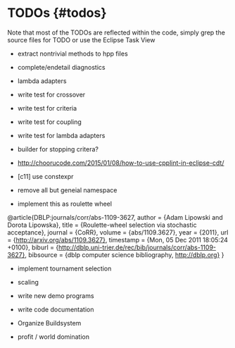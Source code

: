 TODOs {#todos}
=====

Note that most of the TODOs are reflected within the code, simply grep the source files for TODO or use the Eclipse Task View

* extract nontrivial methods to hpp files
* complete/endetail diagnostics
* lambda adapters
* write test for crossover
* write test for criteria
* write test for coupling
* write test for lambda adapters

* builder for stopping critera?

* http://choorucode.com/2015/01/08/how-to-use-cpplint-in-eclipse-cdt/

* [c11] use constexpr

* remove all but geneial namespace


* implement this as roulette wheel 

@article{DBLP:journals/corr/abs-1109-3627,
  author    = {Adam Lipowski and
               Dorota Lipowska},
  title     = {Roulette-wheel selection via stochastic acceptance},
  journal   = {CoRR},
  volume    = {abs/1109.3627},
  year      = {2011},
  url       = {http://arxiv.org/abs/1109.3627},
  timestamp = {Mon, 05 Dec 2011 18:05:24 +0100},
  biburl    = {http://dblp.uni-trier.de/rec/bib/journals/corr/abs-1109-3627},
  bibsource = {dblp computer science bibliography, http://dblp.org}
}

* implement tournament selection


* scaling

* write new demo programs
* write code documentation

* Organize Buildsystem

* profit / world domination
